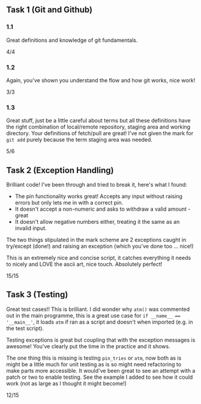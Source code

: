 ## Task 1 (Git and Github)

### 1.1
Great definitions and knowledge of git fundamentals.

4/4

### 1.2
Again, you've shown you understand the flow and how git works, nice work!

3/3

### 1.3
Great stuff, just be a little careful about terms but all these definitions have the right combination of local/remote repository, staging area and working directory. Your definitions of fetch/pull are great! I've not given the mark for `git add` purely because the term staging area was needed.

5/6

## Task 2 (Exception Handling)

Brilliant code! I've been through and tried to break it, here's what I found:
- The pin functionality works great! Accepts any input without raising errors but only lets me in with a correct pin.
- It doesn't accept a non-numeric and asks to withdraw a valid amount - great
- It doesn't allow negative numbers either, treating it the same as an invalid input.

The two things stipulated in the mark scheme are 2 exceptions caught in try/except (done!) and raising an exception (which you've done too ... nice!)

This is an extremely nice and concise script, it catches everything it needs to nicely and LOVE the ascii art, nice touch. Absolutely perfect!

15/15

## Task 3 (Testing)

Great test cases!! This is brilliant. I did wonder why `atm()` was commented out in the main programme, this is a great use case for `if __name__ == '__main__'`, it loads `atm` if ran as a script and doesn't when imported (e.g. in the test script).

Testing exceptions is great but coupling that with the exception messages is awesome! You've clearly put the time in the practice and it shows.

The one thing this is missing is testing `pin_tries` or `atm`, now both as is might be a little much for unit testing as is so might need refactoring to make parts more accessible. It would've been great to see an attempt with a patch or two to enable testing. See the example I added to see how it could work (not as large as I thought it might become!)

12/15
